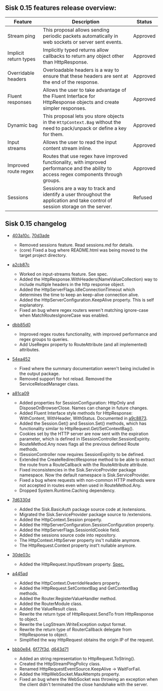 ## Sisk 0.15 features release overview:

| Feature | Description | Status |
| - | - | - |
| Stream ping | This proposal allows sending periodic packets automatically in web sockets or server sent events. | Approved |
| Implicit return types | Implicitly typed returns allow callbacks to return any object other than HttpResponse. | Approved |
| Overridable headers | Overloadable headers is a way to ensure that these headers are sent at the end of the response. | Approved |
| Fluent responses | Allows the user to take advantage of the Fluent Interface for HttpResponse objects and create simpler responses. | Approved |
| Dynamic bag | This proposal lets you store objects in the `HttpContext.Bag` without the need to pack/unpack or define a key for them. | Approved |
| Input streams | Allows the user to read the input content stream inline. | Approved |
| Improved route regex | Routes that use regex have improved functionality, with improved performance and the ability to access regex components through groups. | Approved |
| Sessions | Sessions are a way to track and identify a user throughout the application and take control of session storage on the server. | Refused |

## Sisk 0.15 changelog

- [403a10c](https://github.com/sisk-http/core/commit/403a10cff06999947ed71df755bd2a39cb1ceb9a), [70d3ade](https://github.com/sisk-http/core/commit/70d3ade139f942e7105740da0fa62888536813ba)
    - Removed sessions feature. Read sessions.md for details.
    - (core) Fixed a bug where README.html was being moved to the target project directory.

- [a2cb87c](https://github.com/sisk-http/core/commit/a2cb87ccc6eadd7b14daf1053adf110dbf365343)
    - Worked on input-streams feature. See spec.
    - Added the HttpResponse.WithHeaders(NameValueCollection) way to include multiple headers in the http response object.
    - Added the HttpServerFlags.IdleConnectionTimeout which determines the time to keep an keep-alive connection alive.
    - Added the HttpServerConfiguration.KeepAlive property. This is self explanatory.
    - Fixed an bug where regex routers weren't matching ignore-case when MatchRoutesIgnoreCase was enabled.

- [dbb85d0](https://github.com/sisk-http/core/commit/dbb85d0c3b2b537fecd544ded3a7978fdd868789)
    - Improved regex routes functionality, with improved performance and regex groups to queries.
    - Add UseRegex property to RouteAttribute (and all implemented) attributes.

- [54ea452](https://github.com/sisk-http/core/commit/54ea452bbf571a7ababd7d252f4e00b13a7e1d97)
    - Fixed where the summary documentation weren't being included in the output package.
    - Removed support for hot reload. Removed the ServiceReloadManager class.

- [a81ca09](https://github.com/sisk-http/core/commit/a81ca09866cdb44c98d0c34336d91f80de8fb2c0)
    - Added properties for SessionConfiguration: HttpOnly and DisposeOnBrowserClose. Names can change in future changes.
    - Added Fluent Interface style methods for HttpResponse: WithContent, WithHeader, WithStatus. Documented in [a9c8873](https://github.com/sisk-http/core/commit/a9c8873519b7c4dcf4a9ad9bcb878f897fee2611).
    - Added the Session.Get() and Session.Set() methods, which has functionality similar to HttpRequest.Get/SetContextBag().
    - Cookies set by the HTTP server are now sent with the expiration parameter, which is defined in ISessionController.SessionExpirity.
    - RouteMethod.Any nows flags all the previous defined Route methods.
    - ISessionController now requires SessionExpirity to be defined.
    - Extended the CreateRedirectResponse method to be able to extract the route from a RouteCallback with the RouteAttribute attribute.
    - Fixed inconsistencies in the Sisk.ServiceProvider package namespace. Now the default namespace is Sisk.ServiceProvider.
    - Fixed a bug where requests with non-common HTTP methods were not accepted in routes even when used in RouteMethod.Any.
    - Dropped System.Runtime.Caching dependency.

- [7d6330d](https://github.com/sisk-http/core/commit/7d6330dba06489563a8d40044bbb1f031039581e)
    - Added the Sisk.BasicAuth package source code at /extensions.
    - Migrated the Sisk.ServiceProvider package source to /extensions.
    - Added the HttpContext.Session property.
    - Added the HttpServerConfiguration.SessionConfiguration property.
    - Added the HttpServerFlags.SessionIdCookie field.
    - Added the sessions source code into repository.
    - The HttpContext.HttpServer property ins't nullable anymore.
    - The HttpRequest.Context property inst't nullable anymore.

- [30de03c](https://github.com/sisk-http/core/commit/30de03cdb9df577039d267d14e94016f71cac656)
    - Added the HttpRequest.InputStream property. [Spec.](https://github.com/sisk-http/core/blob/main/feature-preview/0.15/input-stream.md)

- [a445ad](https://github.com/sisk-http/core/commit/a445ad3651f910b3fbc6b8cb98ee08290d2410e4)
    - Added the HttpContext.OverrideHeaders property.
    - Added the HttpRequest.SetContextBag and GetContextBag methods.
    - Added the Router.RegisterValueHandler method.
    - Added the RouterModule class.
    - Added the ValueResult class.
    - Rewrite the return type of HttpRequest.SendTo from HttpResponse to object.
    - Rewrite the LogStream.WriteException output format.
    - Rewrite the return type of RouterCallback delegate from HttpResponse to object.
    - Simplified the way HttpRequest obtains the origin IP of the request.

- [bbb0e84](https://github.com/sisk-http/core/commit/bbb0e84046eeb8684393230dfc4a4baacb062fba), [6f77f3d](https://github.com/sisk-http/core/commit/6f77f3db71fcdbe435d61db6fe7914f7ecb2ec06), [d643d71](https://github.com/sisk-http/core/commit/d643d718f256e6d1a3df276ac28dced09a5ec627)
    - Added an string representation to HttpRequest.ToString().
    - Created the HttpStreamPingPolicy class.
    - Renamed HttpRequestEventSource.KeepAlive -> WaitForFail.
    - Added the HttpWebSocket.MaxAttempts property.
    - Fixed an bug where the WebSocket was throwing an exception when the client didn't terminated the close handshake with the server.